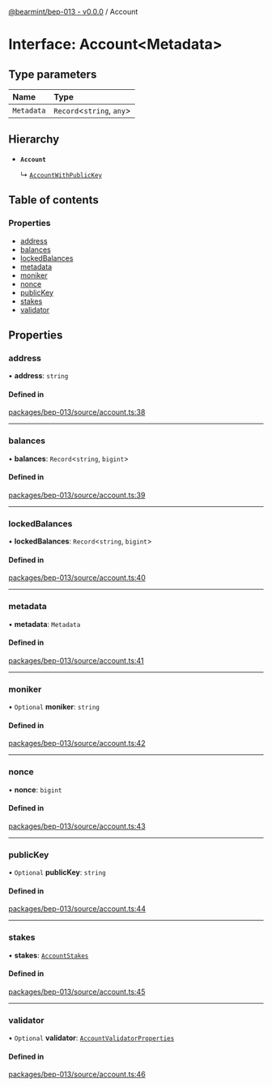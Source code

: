 [@bearmint/bep-013 - v0.0.0](../README.md) / Account

# Interface: Account<Metadata\>

## Type parameters

| Name | Type |
| :------ | :------ |
| `Metadata` | `Record`<`string`, `any`\> |

## Hierarchy

- **`Account`**

  ↳ [`AccountWithPublicKey`](AccountWithPublicKey.md)

## Table of contents

### Properties

- [address](Account.md#address)
- [balances](Account.md#balances)
- [lockedBalances](Account.md#lockedbalances)
- [metadata](Account.md#metadata)
- [moniker](Account.md#moniker)
- [nonce](Account.md#nonce)
- [publicKey](Account.md#publickey)
- [stakes](Account.md#stakes)
- [validator](Account.md#validator)

## Properties

### address

• **address**: `string`

#### Defined in

[packages/bep-013/source/account.ts:38](https://github.com/bearmint/bearmint/blob/main/packages/bep-013/source/account.ts#L38)

___

### balances

• **balances**: `Record`<`string`, `bigint`\>

#### Defined in

[packages/bep-013/source/account.ts:39](https://github.com/bearmint/bearmint/blob/main/packages/bep-013/source/account.ts#L39)

___

### lockedBalances

• **lockedBalances**: `Record`<`string`, `bigint`\>

#### Defined in

[packages/bep-013/source/account.ts:40](https://github.com/bearmint/bearmint/blob/main/packages/bep-013/source/account.ts#L40)

___

### metadata

• **metadata**: `Metadata`

#### Defined in

[packages/bep-013/source/account.ts:41](https://github.com/bearmint/bearmint/blob/main/packages/bep-013/source/account.ts#L41)

___

### moniker

• `Optional` **moniker**: `string`

#### Defined in

[packages/bep-013/source/account.ts:42](https://github.com/bearmint/bearmint/blob/main/packages/bep-013/source/account.ts#L42)

___

### nonce

• **nonce**: `bigint`

#### Defined in

[packages/bep-013/source/account.ts:43](https://github.com/bearmint/bearmint/blob/main/packages/bep-013/source/account.ts#L43)

___

### publicKey

• `Optional` **publicKey**: `string`

#### Defined in

[packages/bep-013/source/account.ts:44](https://github.com/bearmint/bearmint/blob/main/packages/bep-013/source/account.ts#L44)

___

### stakes

• **stakes**: [`AccountStakes`](../README.md#accountstakes)

#### Defined in

[packages/bep-013/source/account.ts:45](https://github.com/bearmint/bearmint/blob/main/packages/bep-013/source/account.ts#L45)

___

### validator

• `Optional` **validator**: [`AccountValidatorProperties`](AccountValidatorProperties.md)

#### Defined in

[packages/bep-013/source/account.ts:46](https://github.com/bearmint/bearmint/blob/main/packages/bep-013/source/account.ts#L46)
